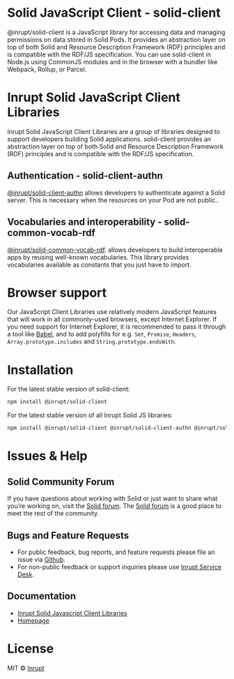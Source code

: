 # Solid JavaScript Client - solid-client
@inrupt/solid-client is a JavaScript library for accessing data and managing permissions on data stored in Solid Pods. It provides an abstraction layer on top of both Solid and Resource Description Framework (RDF) principles and is compatible with the RDF/JS specification. You can use solid-client in Node.js using CommonJS modules and in the browser with a bundler like Webpack, Rollup, or Parcel.

# Inrupt Solid JavaScript Client Libraries
Inrupt Solid JavaScript Client Libraries are a group of libraries designed to support developers building Solid applications. solid-client provides an abstraction layer on top of both Solid and Resource Description Framework (RDF) principles and is compatible with the RDF/JS specification.

## Authentication - solid-client-authn
[@inrupt/solid-client-authn](https://github.com/inrupt/solid-client-authn) allows developers to authenticate against a Solid server. This is necessary when the resources on your Pod are not public..

## Vocabularies and interoperability - solid-common-vocab-rdf
[@inrupt/solid-common-vocab-rdf](https://www.npmjs.com/package/@inrupt/solid-common-vocab). allows developers to build interoperable apps by reusing well-known vocabularies. This library provides vocabularies available as constants that you just have to import.

# Browser support
Our JavaScript Client Libraries use relatively modern JavaScript features that will work in all commonly-used browsers, except Internet Explorer. If you need support for Internet Explorer, it is recommended to pass it through a tool like [Babel](https://babeljs.io), and to add polyfills for e.g. `Set`, `Promise`, `Headers`, `Array.prototype.includes` and `String.prototype.endsWith`.

# Installation

For the latest stable version of solid-client:
```bash
npm install @inrupt/solid-client
```

For the latest stable version of all Inrupt Solid JS libraries:
```bash
npm install @inrupt/solid-client @inrupt/solid-client-authn @inrupt/solid-common-vocab
```

# Issues & Help

## Solid Community Forum
If you have questions about working with Solid or just want to share what you’re working on, visit the [Solid forum](https://forum.solidproject.org/). The [Solid forum](https://forum.solidproject.org/) is a good place to meet the rest of the community.

## Bugs and Feature Requests
* For public feedback, bug reports, and feature requests please file an issue via [Github](https://github.com/microsoft/TypeScript/issues).
* For non-public feedback or support inquiries please use [Inrupt Service Desk](https://inrupt.atlassian.net/servicedesk).

## Documentation
*  [Inrupt Solid Javascript Client Libraries](https://docs.inrupt.com/client-libraries/solid-client-js)
*  [Homepage](https://docs.inrupt.com/)


# License

MIT © [Inrupt](https://inrupt.com)
